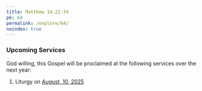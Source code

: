 ```yaml
---
title: Matthew 14.22-34
pk: 64
permalink: /explore/64/
noindex: true
---
```


### Upcoming Services

God willing, this Gospel will be proclaimed at the following services over the next year:


1. Liturgy on [August, 10, 2025](https://orthocal.info/readings/gregorian/2025/08/10/)
